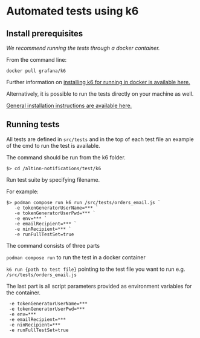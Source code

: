 # Automated tests using k6

## Install prerequisites

*We recommend running the tests through a docker container.*

From the command line:

```
docker pull grafana/k6
```

Further information on [installing k6 for running in docker is available here.](https://k6.io/docs/get-started/installation/#docker)

Alternatively, it is possible to run the tests directly on your machine as well.

[General installation instructions are available here.](https://k6.io/docs/get-started/installation/)


## Running tests

All tests are defined in `src/tests` and in the top of each test file an example of the cmd to run the test is available.

The command should be run from the k6 folder.

```
$> cd /altinn-notifications/test/k6
```

Run test suite by specifying filename.

For example:

 ```
 $> podman compose run k6 run /src/tests/orders_email.js `
    -e tokenGeneratorUserName=*** `
    -e tokenGeneratorUserPwd=*** `
    -e env=*** `
    -e emailRecipient=*** `
    -e ninRecipient=*** `
    -e runFullTestSet=true
```

The command consists of three parts

`podman compose run` to run the test in a docker container

`k6 run {path to test file}` pointing to the test file you want to run e.g. `/src/tests/orders_email.js`

The last part is all script parameters provided as environment variables for the container.
```
 -e tokenGeneratorUserName=***
 -e tokenGeneratorUserPwd=***
 -e env=***
 -e emailRecipient=***
 -e ninRecipient=***
 -e runFullTestSet=true
````
